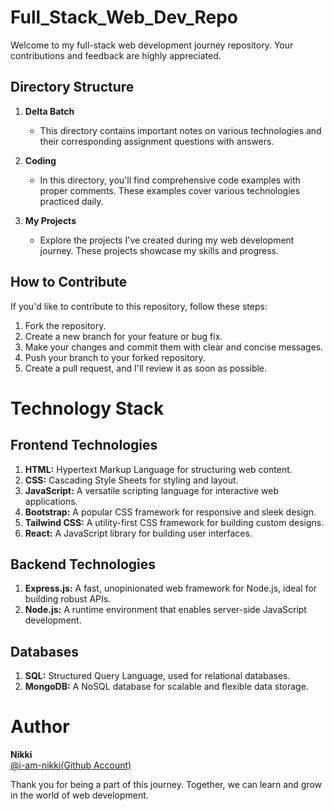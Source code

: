 # Full_Stack_Web_Dev_Repo

Welcome to my full-stack web development journey repository. Your contributions and feedback are highly appreciated.

## Directory Structure

1. **Delta Batch**
    - This directory contains important notes on various technologies and their corresponding assignment questions with answers.

2. **Coding**
    - In this directory, you'll find comprehensive code examples with proper comments. These examples cover various technologies practiced daily.

3. **My Projects**
    - Explore the projects I've created during my web development journey. These projects showcase my skills and progress.

## How to Contribute

If you'd like to contribute to this repository, follow these steps:
1. Fork the repository.
2. Create a new branch for your feature or bug fix.
3. Make your changes and commit them with clear and concise messages.
4. Push your branch to your forked repository.
5. Create a pull request, and I'll review it as soon as possible.

# Technology Stack

## Frontend Technologies
1. **HTML:** Hypertext Markup Language for structuring web content.
2. **CSS:** Cascading Style Sheets for styling and layout.
3. **JavaScript:** A versatile scripting language for interactive web applications.
4. **Bootstrap:** A popular CSS framework for responsive and sleek design.
5. **Tailwind CSS:** A utility-first CSS framework for building custom designs.
6. **React:** A JavaScript library for building user interfaces.

## Backend Technologies
1. **Express.js:** A fast, unopinionated web framework for Node.js, ideal for building robust APIs.
2. **Node.js:** A runtime environment that enables server-side JavaScript development.

## Databases
1. **SQL:** Structured Query Language, used for relational databases.
2. **MongoDB:** A NoSQL database for scalable and flexible data storage.

# Author 
**Nikki**  
[@i-am-nikki(Github Account)](https://github.com/i-am-nikki/)

Thank you for being a part of this journey. Together, we can learn and grow in the world of web development.
